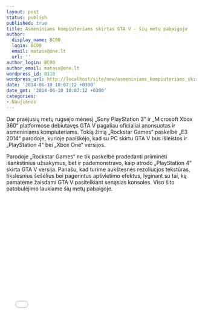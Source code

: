 ```yaml
---
layout: post
status: publish
published: true
title: Asmeniniams kompiuteriams skirtas GTA V - šių metų pabaigoje
author:
  display_name: BC00
  login: BC00
  email: matasx@one.lt
  url: ''
author_login: BC00
author_email: matasx@one.lt
wordpress_id: 8118
wordpress_url: http://localhost/site/new/asmeniniams_kompiuteriams_skirtas_gta_v__siu_metu_pabaigoje/
date: '2014-06-10 10:07:12 +0300'
date_gmt: '2014-06-10 10:07:12 +0300'
categories:
- Naujienos
---
```

<p>
	Dar praėjusių metų rugsėjo mėnesį &bdquo;Sony PlayStation 3&ldquo; ir &bdquo;Microsoft Xbox 360&ldquo; platformose debiutavęs GTA V pagaliau oficialiai anonsuotas ir asmeniniams kompiuteriams. Tokią žinią &bdquo;Rockstar Games&ldquo; paskelbė &bdquo;E3 2014&ldquo; parodoje, kurioje paai&scaron;kėjo, kad su PC skirtu GTA V bus i&scaron;leistos ir &bdquo;PlayStation 4&ldquo; bei &bdquo;Xbox One&ldquo; versijos.</p>
<p>
	Parodoje &bdquo;Rockstar Games&ldquo; ne tik paskelbė pradedanti priiminėti i&scaron;ankstinius užsakymus, bet ir pademonstravo, kaip atrodo &bdquo;PlayStation 4&ldquo; skirta GTA V versija. Pana&scaron;u, kad turime auk&scaron;tesnės rezoliucjos tekstūras, tikslesnius &scaron;e&scaron;ėlius bei pagerintus ap&scaron;vietimo efektus, lyginant su tai, ką pamatėme žaisdami GTA V pasitelkiant senąsias konsoles. Viso &scaron;ito patobulėjimo laukiame &scaron;ių metų pabaigoje.</p>
<p>
	<iframe allowfullscreen="" frameborder="0" height="315" src="//www.youtube.com/embed/3DBrG2YjqQA" width="520"></iframe></p>
